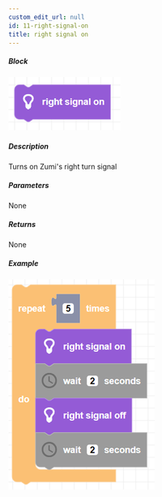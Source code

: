 ```yaml
---
custom_edit_url: null
id: 11-right-signal-on
title: right signal on
---
```


##### Block

![right signal on block image](right_signal_on.png)

##### Description

Turns on Zumi's right turn signal

##### Parameters

None <!-- image -->

##### Returns

None

##### Example

![right signal example](right_signal_example.png)
